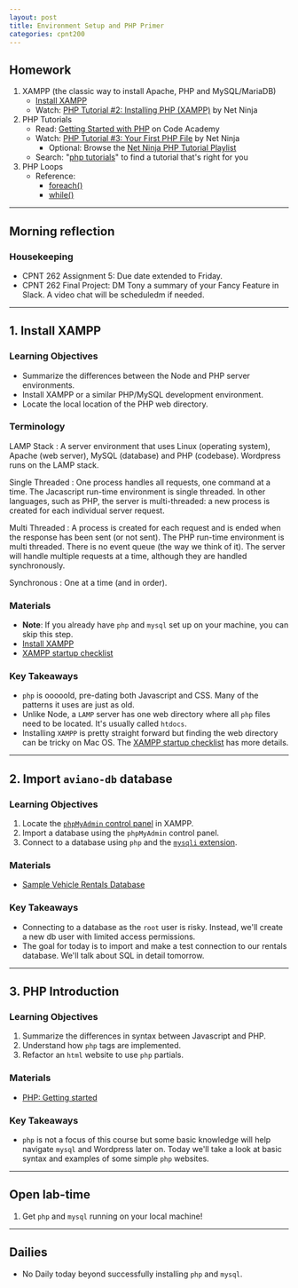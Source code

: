 ```yaml
---
layout: post
title: Environment Setup and PHP Primer
categories: cpnt200
---
```


## Homework
1. XAMPP (the classic way to install Apache, PHP and MySQL/MariaDB)
    - [Install XAMPP](https://www.apachefriends.org/index.html)
    - Watch: [PHP Tutorial #2: Installing PHP (XAMPP)](https://www.youtube.com/watch?v=3B-CnezwEeo) by Net Ninja 
2. PHP Tutorials
    - Read: [Getting Started with PHP](https://www.codecademy.com/learn/learn-php/modules/getting-started-with-php/cheatsheet) on Code Academy
    - Watch: [PHP Tutorial #3: Your First PHP File](https://www.youtube.com/watch?v=ABcXbZLm5G8) by Net Ninja
        - Optional: Browse the [Net Ninja PHP Tutorial Playlist](https://www.youtube.com/watch?v=pWG7ajC_OVo&list=PL4cUxeGkcC9gksOX3Kd9KPo-O68ncT05o)
    - Search: "[php tutorials](https://www.google.com/search?q=php+tutorial)" to find a tutorial that's right for you
3. PHP Loops
    - Reference: 
        - [foreach()](https://www.php.net/manual/en/control-structures.foreach.php)
        - [while()](https://www.php.net/manual/en/control-structures.while.php)

---

## Morning reflection
### Housekeeping
- CPNT 262 Assignment 5: Due date extended to Friday.
- CPNT 262 Final Project: DM Tony a summary of your Fancy Feature in Slack. A video chat will be scheduledm if needed.

---

## 1. Install XAMPP
### Learning Objectives
- Summarize the differences between the Node and PHP server environments.
- Install XAMPP or a similar PHP/MySQL development environment.
- Locate the local location of the PHP web directory.

### Terminology
LAMP Stack
: A server environment that uses Linux (operating system), Apache (web server), MySQL (database) and PHP (codebase). Wordpress runs on the LAMP stack.

Single Threaded
: One process handles all requests, one command at a time. The Jacascript run-time environment is single threaded. In other languages, such as PHP, the server is multi-threaded: a new process is created for each individual server request.

Multi Threaded
: A process is created for each request and is ended when the response has been sent (or not sent). The PHP run-time environment is multi threaded. There is no event queue (the way we think of it). The server will handle multiple requests at a time, although they are handled synchronously.

Synchronous
: One at a time (and in order).

### Materials
- **Note**: If you already have `php` and `mysql` set up on your machine, you can skip this step.
- [Install XAMPP](https://www.apachefriends.org/index.html)
- [XAMPP startup checklist](https://github.com/sait-wbdv/php-sample-code/)

### Key Takeaways
- `php` is ooooold, pre-dating both Javascript and CSS. Many of the patterns it uses are just as old.
- Unlike Node, a `LAMP` server has one web directory where all `php` files need to be located. It's usually called `htdocs`.
- Installing `XAMPP` is pretty straight forward but finding the web directory can be tricky on Mac OS. The [XAMPP startup checklist](https://github.com/sait-wbdv/php-sample-code/) has more details.

---

## 2. Import `aviano-db` database
### Learning Objectives
1. Locate the [`phpMyAdmin` control panel](https://docs.phpmyadmin.net/en/latest/) in XAMPP.
2. Import a database using the `phpMyAdmin` control panel.
3. Connect to a database using `php` and the [`mysqli` extension](https://www.php.net/manual/en/book.mysqli.php).

### Materials
- [Sample Vehicle Rentals Database](https://github.com/sait-wbdv/php-sample-code/tree/main/mysql/rentals)

### Key Takeaways
- Connecting to a database as the `root` user is risky. Instead, we'll create a new db user with limited access permissions.
- The goal for today is to import and make a test connection to our rentals database. We'll talk about SQL in detail tomorrow.

---

## 3. PHP Introduction
### Learning Objectives
1. Summarize the differences in syntax between Javascript and PHP.
2. Understand how `php` tags are implemented.
3. Refactor an `html` website to use `php` partials.

### Materials
- [PHP: Getting started](https://github.com/sait-wbdv/php-sample-code/tree/main/php)

### Key Takeaways
- `php` is not a focus of this course but some basic knowledge will help navigate `mysql` and Wordpress later on. Today we'll take a look at basic syntax and examples of some simple `php` websites.

---

## Open lab-time
1. Get `php` and `mysql` running on your local machine!

---

## Dailies
- No Daily today beyond successfully installing `php` and `mysql`. 